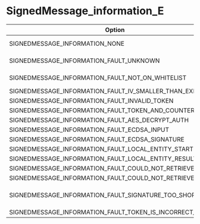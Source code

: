# SignedMessage_information_E

Option|Description
-|-
SIGNEDMESSAGE_INFORMATION_NONE|No information
SIGNEDMESSAGE_INFORMATION_FAULT_UNKNOWN|Unknown fault
SIGNEDMESSAGE_INFORMATION_FAULT_NOT_ON_WHITELIST|Key not on whitelist
SIGNEDMESSAGE_INFORMATION_FAULT_IV_SMALLER_THAN_EXPECTED|...
SIGNEDMESSAGE_INFORMATION_FAULT_INVALID_TOKEN|...
SIGNEDMESSAGE_INFORMATION_FAULT_TOKEN_AND_COUNTER_INVALID|...
SIGNEDMESSAGE_INFORMATION_FAULT_AES_DECRYPT_AUTH|...
SIGNEDMESSAGE_INFORMATION_FAULT_ECDSA_INPUT|...
SIGNEDMESSAGE_INFORMATION_FAULT_ECDSA_SIGNATURE|...
SIGNEDMESSAGE_INFORMATION_FAULT_LOCAL_ENTITY_START|...
SIGNEDMESSAGE_INFORMATION_FAULT_LOCAL_ENTITY_RESULT|...
SIGNEDMESSAGE_INFORMATION_FAULT_COULD_NOT_RETRIEVE_KEY|...
SIGNEDMESSAGE_INFORMATION_FAULT_COULD_NOT_RETRIEVE_TOKEN|...
SIGNEDMESSAGE_INFORMATION_FAULT_SIGNATURE_TOO_SHORT|Message signature too short
SIGNEDMESSAGE_INFORMATION_FAULT_TOKEN_IS_INCORRECT_LENGTH|...